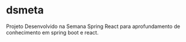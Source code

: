 # dsmeta
Projeto Desenvolvido na Semana Spring React para aprofundamento de conhecimento em spring boot e react.
